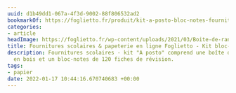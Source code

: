```yaml
---
uuid: d1b49dd1-067a-4f3d-9002-88f806532ad2
bookmarkOf: https://foglietto.fr/produit/kit-a-posto-bloc-notes-fournitures-scolaires-papeterie-en-ligne-foglietto/
categories:
- article
headImage: https://foglietto.fr/wp-content/uploads/2021/03/Boite-de-rangement-pour-fiches-de-notes-en-bois-massif-Tesoro-avec-fiches-packshot-1500x1500-1.jpg
title: Fournitures scolaires & papeterie en ligne Foglietto - Kit bloc-notes + boîte
description: Fournitures scolaires - kit "A posto" comprend une boîte de rangement
  en bois et un bloc-notes de 120 fiches de révision.
tags:
- papier
date: 2022-01-17 10:44:16.670740683 +00:00
---
```

